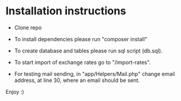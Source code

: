 # Installation instructions

* Clone repo

* To install dependencies please run "composer install"

* To create database and tables please run sql script (db.sql).

* To start import of exchange rates go to "/import-rates".

* For testing mail sending, in "app/Helpers/Mail.php" change email address, at line 30, where an email should be sent.

Enjoy :)